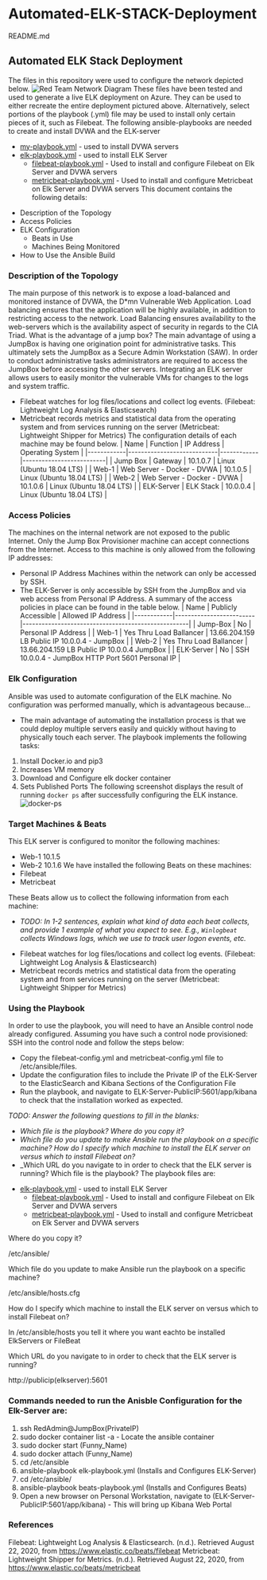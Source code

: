 # Automated-ELK-STACK-Deployment
 
README.md
## Automated ELK Stack Deployment
The files in this repository were used to configure the network depicted below.
![Red Team Network Diagram](Images/Red-Team-Network.png)
These files have been tested and used to generate a live ELK deployment on Azure. They can be used to either recreate the entire deployment pictured above. Alternatively, select portions of the playbook (.yml) file may be used to install only certain pieces of it, such as Filebeat.
  The following ansible-playbooks are needed to create and install DVWA and the ELK-server
  * [my-playbook.yml](YML-Playbooks/my-playbook.yml) - used to install DVWA servers
  * [elk-playbook.yml](YML-Playbooks/elk-playbook.yml) - used to install ELK Server
    * [filebeat-playbook.yml](YML-Playbooks/filebeat-playbook.yml) - Used to install and configure Filebeat on Elk Server and DVWA servers
    * [metricbeat-playbook.yml](YML-Playbook) - Used to install and configure Metricbeat on Elk Server and DVWA servers
This document contains the following details:
- Description of the Topology
- Access Policies
- ELK Configuration
  - Beats in Use
  - Machines Being Monitored
- How to Use the Ansible Build
### Description of the Topology
The main purpose of this network is to expose a load-balanced and monitored instance of DVWA, the D*mn Vulnerable Web Application.
Load balancing ensures that the application will be highly available, in addition to restricting access to the network.
Load Balancing ensures availability to the web-servers which is the availability aspect of security in regards to the CIA Triad.
What is the advantage of a jump box?
The main advantage of using a JumpBox is having one origination point for administrative tasks. This ultimately sets the JumpBox as a Secure Admin Workstation (SAW). In order to conduct administrative tasks administrators are required to access the JumpBox before accessing the other servers.
Integrating an ELK server allows users to easily monitor the vulnerable VMs for changes to the logs and system traffic.
* Filebeat watches for log files/locations and collect log events. (Filebeat: Lightweight Log Analysis &amp; Elasticsearch)
* Metricbeat records metrics and statistical data from the operating system and from services running on the server (Metricbeat: Lightweight Shipper for Metrics)
The configuration details of each machine may be found below.
| Name       | Function                   | IP Address | Operating System         |
|------------|----------------------------|------------|--------------------------|
| Jump Box   | Gateway                    | 10.1.0.7   | Linux (Ubuntu 18.04 LTS) |
| Web-1      | Web Server - Docker - DVWA | 10.1.0.5   | Linux (Ubuntu 18.04 LTS) |
| Web-2      | Web Server - Docker - DVWA | 10.1.0.6   | Linux (Ubuntu 18.04 LTS) |
| ELK-Server | ELK Stack                  | 10.0.0.4   | Linux (Ubuntu 18.04 LTS) |
### Access Policies
The machines on the internal network are not exposed to the public Internet.
Only the Jump Box Provisioner machine can accept connections from the Internet. Access to this machine is only allowed from the following IP addresses:
* Personal IP Address
Machines within the network can only be accessed by SSH.
* The ELK-Server is only accessible by SSH from the JumpBox and via web access from Personal IP Address.
A summary of the access policies in place can be found in the table below.
| Name       | Publicly Accessible     | Allowed IP Address                                 |
|------------|-------------------------|----------------------------------------------------|
| Jump-Box   | No                      | Personal IP Address                                |
| Web-1      | Yes Thru Load Ballancer | 13.66.204.159 LB Public IP 10.0.0.4 - JumpBox      |
| Web-2      | Yes Thru Load Ballancer | 13.66.204.159 LB Public IP 10.0.0.4 JumpBox        |
| ELK-Server | No                      | SSH 10.0.0.4 - JumpBox HTTP Port 5601 Personal IP  |
### Elk Configuration
Ansible was used to automate configuration of the ELK machine. No configuration was performed manually, which is advantageous because...
- The main advantage of automating the installation process is that we could deploy multiple servers easily and quickly without having to
physically touch each server.
The playbook implements the following tasks:
1. Install Docker.io and pip3
2. Increases VM memory
3. Download and Configure elk docker container
4. Sets Published Ports
The following screenshot displays the result of running `docker ps` after successfully configuring the ELK instance.
![docker-ps](Images/docker-ps.png)
### Target Machines & Beats
This ELK server is configured to monitor the following machines:
* Web-1 10.1.5
* Web-2 10.1.6
We have installed the following Beats on these machines:
* Filebeat
* Metricbeat

These Beats allow us to collect the following information from each machine:
- _TODO: In 1-2 sentences, explain what kind of data each beat collects, and provide 1 example of what you expect to see. E.g., `Winlogbeat` collects Windows logs, which we use to track user logon events, etc._
* Filebeat watches for log files/locations and collect log events. (Filebeat: Lightweight Log Analysis &amp; Elasticsearch)
* Metricbeat records metrics and statistical data from the operating system and from services running on the server (Metricbeat: Lightweight Shipper for Metrics)

### Using the Playbook
In order to use the playbook, you will need to have an Ansible control node already configured. Assuming you have such a control node provisioned:
SSH into the control node and follow the steps below:
- Copy the filebeat-config.yml and metricbeat-config.yml file to /etc/ansible/files.
- Update the configuration files to include the Private IP of the ELK-Server to the ElasticSearch and Kibana Sections of the Configuration File
- Run the playbook, and navigate to ELK-Server-PublicIP:5601/app/kibana to check that the installation worked as expected.

_TODO: Answer the following questions to fill in the blanks:_
- _Which file is the playbook? Where do you copy it?_
- _Which file do you update to make Ansible run the playbook on a specific machine? How do I specify which machine to install the ELK server on versus which to install Filebeat on?_
- _Which URL do you navigate to in order to check that the ELK server is running?
Which file is the playbook?
The playbook files are:
* [elk-playbook.yml](YML-Playbooks/elk-playbook.yml) - used to install ELK Server
  * [filebeat-playbook.yml](YML-Playbooks/filebeat-playbook.yml) - Used to install and configure Filebeat on Elk Server and DVWA servers
  * [metricbeat-playbook.yml](YML-Playbook) - Used to install and configure Metricbeat on Elk Server and DVWA servers

Where do you copy it?

/etc/ansible/

Which file do you update to make Ansible run the playbook on a specific machine?

/etc/ansible/hosts.cfg

How do I specify which machine to install the ELK server on versus which to install Filebeat on?

In /etc/ansible/hosts you tell it where you want eachto be installed ElkServers or FileBeat

Which URL do you navigate to in order to check that the ELK server is running?

http://publicip(elkserver):5601

### Commands needed to run the Anisble Configuration for the Elk-Server are:
1. ssh RedAdmin@JumpBox(PrivateIP)
2. sudo docker container list -a - Locate the ansible container
3. sudo docker start <name of container>(Funny_Name)
4. sudo docker attach <name of container>(Funny_Name)
5. cd /etc/ansible
6. ansible-playbook elk-playbook.yml (Installs and Configures ELK-Server)
7. cd /etc/ansible/
8. ansible-playbook beats-playbook.yml (Installs and Configures Beats)
9. Open a new browser on Personal Workstation, navigate to (ELK-Server-PublicIP:5601/app/kibana) - This will bring up Kibana Web Portal
### References
Filebeat: Lightweight Log Analysis &amp; Elasticsearch. (n.d.). Retrieved August 22, 2020, from https://www.elastic.co/beats/filebeat
Metricbeat: Lightweight Shipper for Metrics. (n.d.). Retrieved August 22, 2020, from https://www.elastic.co/beats/metricbeat

